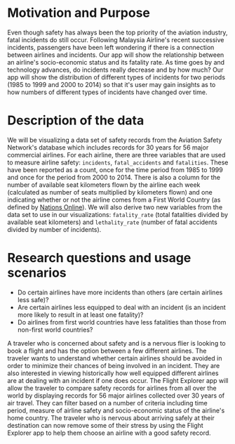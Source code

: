 # Motivation and Purpose

Even though safety has always been the top priority of the aviation industry, fatal incidents do still occur. Following Malaysia Airline's recent successive incidents, passengers have been left wondering if there is a connection between airlines and incidents. Our app will show the relationship between an airline's socio-economic status and its fatality rate. As time goes by and technology advances, do incidents really decrease and by how much? Our app will show the distribution of different types of incidents for two periods (1985 to 1999 and 2000 to 2014) so that it's user may gain insights as to how numbers of different types of incidents have changed over time.


# Description of the data

We will be visualizing a data set of safety records from the Aviation Safety Network's database which includes records for 30 years for 56 major commercial airlines. For each airline, there are three variables that are used to measure airline safety: `incidents`, `fatal_accidents` and `fatalities`. These have been reported as a count, once for the time period from 1985 to 1999 and once for the period from 2000 to 2014. There is also a column for the number of available seat kilometers flown by the airline each week (calculated as number of seats multiplied by kilometers flown) and one indicating whether or not the airline comes from a First World Country (as defined by [Nations Online](https://www.nationsonline.org/oneworld/first_world.htm)). We will also derive two new variables from the data set to use in our visualizations: `fatality_rate` (total fatalities divided by available seat kilometers) and `lethality_rate` (number of fatal accidents divided by number of incidents). 


# Research questions and usage scenarios

- Do certain airlines have more incidents than others (are certain airlines less safe)?
- Are certain airlines less equipped to deal with an incident (is an incident more likely to result in at least one fatality)?
- Do airlines from first world countries have less fatalities than those from non-first world countries?

A traveler who is concerned about safety and is a nervous flier is looking to book a flight and has the option between a few different airlines. The traveler wants to understand whether certain airlines should be avoided in order to minimize their chances of being involved in an incident. They are also interested in viewing historically how well equipped different airlines are at dealing with an incident if one does occur. The Flight Explorer app will allow the traveler to compare safety records for airlines from all over the world by displaying records for 56 major airlines collected over 30 years of air travel. They can filter based on a number of criteria including time period, measure of airline safety and socio-economic status of the airline's home country. The traveler who is nervous about arriving safely at their destination can now remove some of their stress by using the Flight Explorer app to help them choose an airline with a good safety record.

